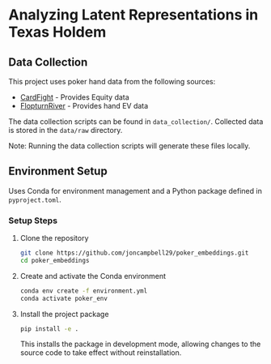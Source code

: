# Analyzing Latent Representations in Texas Holdem

## Data Collection

This project uses poker hand data from the following sources:

- [CardFight](https://cardfight.com/) - Provides Equity data
- [FlopturnRiver](https://flopturnriver.com/poker-strategy/) - Provides hand EV data

The data collection scripts can be found in `data_collection/`. Collected data is stored in the `data/raw` directory.

Note: Running the data collection scripts will generate these files locally.


## Environment Setup

Uses Conda for environment management and a Python package defined in `pyproject.toml`.

### Setup Steps

1. Clone the repository
   ```bash
   git clone https://github.com/joncampbell29/poker_embeddings.git
   cd poker_embeddings
   ```

2. Create and activate the Conda environment
   ```bash
   conda env create -f environment.yml
   conda activate poker_env
   ```

3. Install the project package
   ```bash
   pip install -e .
   ```
   
   This installs the package in development mode, allowing changes to the source code to take effect without reinstallation.

